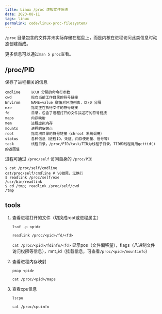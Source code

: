 ```yaml
---
title: Linux /proc 虚拟文件系统
date: 2023-08-11
tags: linux
permalink: code/linux-proc-filesystem/
---
```


`/proc` 目录包含的文件并未实际存储在磁盘上，而是内核在进程访问此类信息时动态创建而成。

更多信息可以通过`man 5 proc`查看。

## /proc/PID

保存了进程相关的信息

```
cmdline     以\0 分隔的命令行参数
cwd         指向当前工作目录的符号链接
Environ     NAME=value 键值对环境列表，以\0 分隔
exe         指向正在执行文件的符号链接
fd          目录，包含了进程打开的文件描述符的符号链接
maps        内存映射
mem         进程虚拟内存
mounts      进程的安装点
root        指向根目录的符号链接（chroot 系统调用）
status      各种信息（进程ID、凭证、内存使用量、信号等）
task        线程目录，/proc/PID/task/TID为线程子目录，TID即线程调用gettid()的返回值
```

进程可通过 `/proc/self` 访问自身的 `/proc/PID`

```shell
$ cat /proc/self/cmdline
cat/proc/self/cmdline # \0结尾，无换行
$ readlink /proc/self/exe
/usr/bin/readlink
$ cd /tmp; readlink /proc/self/cwd
/tmp
```

## tools

1. 查看进程打开的文件（切换成root或进程属主）

   `lsof -p <pid>`

   `readlink /proc/<pid>/fd/<fd>`

   `cat /proc/<pid>/fdinfo/<fd>` 显示pos（文件偏移量），flags（八进制文件访问权限等信息），mnt_id（挂载信息，可查看`/proc/<pid>/mountinfo`）

2. 查看进程内存映射

   `pmap <pid>`

   `cat /proc/<pid>/maps`

3. 查看cpu信息

   `lscpu`

   `cat /proc/cpuinfo`
